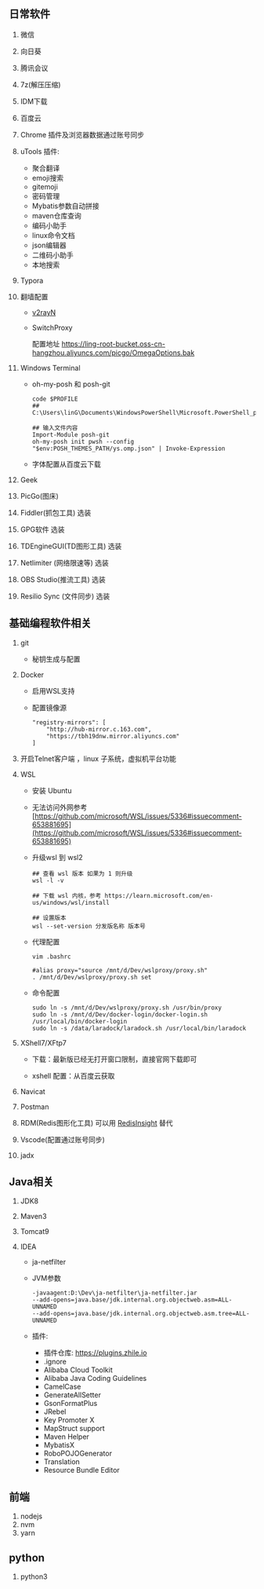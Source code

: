 ## 日常软件
1. 微信

2. 向日葵

3. 腾讯会议

4. 7z(解压压缩)

5. IDM下载

6. 百度云

7. Chrome
      插件及浏览器数据通过账号同步

8. uTools
   插件:
   * 聚合翻译
   * emoji搜索
   * gitemoji
   * 密码管理
   * Mybatis参数自动拼接
   * maven仓库查询
   * 编码小助手
   * linux命令文档
   * json编辑器
   * 二维码小助手
   * 本地搜索

9. Typora

10. 翻墙配置

    * [v2rayN](https://github.com/2dust/v2rayN) 

    * SwitchProxy

      配置地址 https://ling-root-bucket.oss-cn-hangzhou.aliyuncs.com/picgo/OmegaOptions.bak

11. Windows Terminal

    * oh-my-posh 和 posh-git

      ``` shell
      code $PROFILE
      ## C:\Users\linG\Documents\WindowsPowerShell\Microsoft.PowerShell_profile.ps1
      
      ## 输入文件内容
      Import-Module posh-git
      oh-my-posh init pwsh --config "$env:POSH_THEMES_PATH/ys.omp.json" | Invoke-Expression
      ```

    * 字体配置从百度云下载

12. Geek

13. PicGo(图床)

14. Fiddler(抓包工具) 选装

15. GPG软件 选装

16. TDEngineGUI(TD图形工具) 选装

17. Netlimiter (网络限速等) 选装 

18. OBS Studio(推流工具) 选装

19. Resilio Sync (文件同步) 选装
## 基础编程软件相关
1. git 

   * 秘钥生成与配置

2. Docker

   * 启用WSL支持

   * 配置镜像源

     ```
     "registry-mirrors": [
         "http://hub-mirror.c.163.com",
         "https://tbh19dnw.mirror.aliyuncs.com"
     ]
     ```

     

3. 开启Telnet客户端 ，linux 子系统，虚拟机平台功能

4. WSL

   * 安装 Ubuntu

   * 无法访问外网参考
   [https://github.com/microsoft/WSL/issues/5336#issuecomment-653881695](https://github.com/microsoft/WSL/issues/5336#issuecomment-653881695)

   * 升级wsl 到 wsl2

      ```
      ## 查看 wsl 版本 如果为 1 则升级
      wsl -l -v
      
      ## 下载 wsl 内核，参考 https://learn.microsoft.com/en-us/windows/wsl/install
      
      ## 设置版本
      wsl --set-version 分发版名称 版本号
      ```
      
      
      
   * 代理配置

      ```
      vim .bashrc
      
      #alias proxy="source /mnt/d/Dev/wslproxy/proxy.sh"
      . /mnt/d/Dev/wslproxy/proxy.sh set
      ```
      
   * 命令配置

      ```shell
      sudo ln -s /mnt/d/Dev/wslproxy/proxy.sh /usr/bin/proxy
      sudo ln -s /mnt/d/Dev/docker-login/docker-login.sh /usr/local/bin/docker-login
      sudo ln -s /data/laradock/laradock.sh /usr/local/bin/laradock
      ```

5. XShell7/XFtp7

   * 下载：最新版已经无打开窗口限制，直接官网下载即可

   * xshell 配置：从百度云获取

6. Navicat

7. Postman

8. RDM(Redis图形化工具) 可以用 [RedisInsight](https://redis.com/redis-enterprise/redis-insight/) 替代

9. Vscode(配置通过账号同步)

10. jadx

## Java相关
1. JDK8

2. Maven3

3. Tomcat9

4. IDEA

   * ja-netfilter

   * JVM参数

     ```
     -javaagent:D:\Dev\ja-netfilter\ja-netfilter.jar
     --add-opens=java.base/jdk.internal.org.objectweb.asm=ALL-UNNAMED
     --add-opens=java.base/jdk.internal.org.objectweb.asm.tree=ALL-UNNAMED
     ```
     
   * 插件:
     - 插件仓库: https://plugins.zhile.io
     - .ignore
     - Alibaba Cloud Toolkit
     - Alibaba Java Coding Guidelines
     - CamelCase
     - GenerateAllSetter
     - GsonFormatPlus
     - JRebel
     - Key Promoter X
     - MapStruct support
     - Maven Helper
     - MybatisX
     - RoboPOJOGenerator
     - Translation
     - Resource Bundle Editor

## 前端
1. nodejs
2. nvm
3. yarn
## python
1. python3